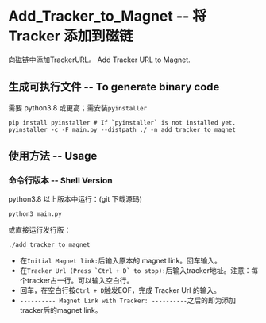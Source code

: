 # Add_Tracker_to_Magnet  --  将 Tracker 添加到磁链

向磁链中添加TrackerURL。
Add Tracker URL to Magnet.

## 生成可执行文件  -- To generate binary code

需要 python3.8 或更高；需安装`pyinstaller`

```shell
pip install pyinstaller # If `pyinstaller` is not installed yet.
pyinstaller -c -F main.py --distpath ./ -n add_tracker_to_magnet
```

## 使用方法  --  Usage

### 命令行版本  --  Shell Version

python3.8 以上版本中运行：(git 下载源码)

```shell
python3 main.py
```

或直接运行发行版：

```shell
./add_tracker_to_magnet
```

- 在`Initial Magnet link:`后输入原本的 magnet link。回车输入。
- 在``Tracker Url (Press `Ctrl + D` to stop):``后输入tracker地址。注意：每个tracker占一行。可以输入空白行。
- 回车，在空白行按`Ctrl + D`触发EOF，完成 Tracker Url 的输入。
- `---------- Magnet Link with Tracker: ----------`之后的即为添加tracker后的magnet link。
